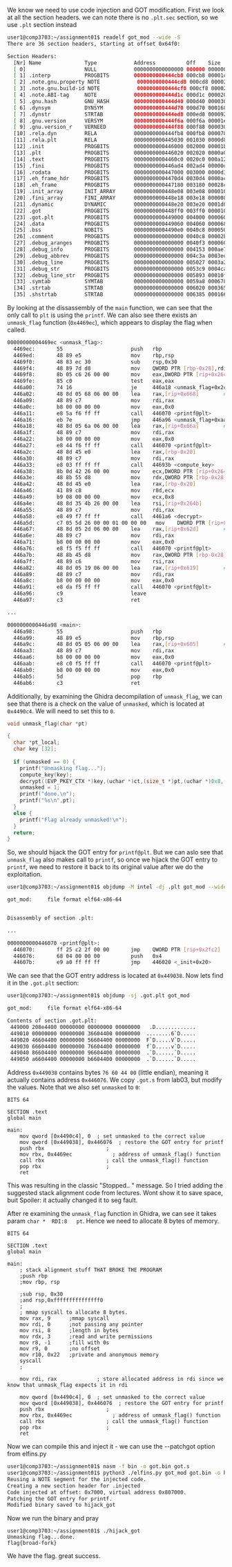 We know we need to use code injection and GOT modification. 
First we look at all the section headers. we can note there is no `.plt.sec` section, so we use `.plt` section  instead
```bash
user1@comp3703:~/assignment01$ readelf got_mod --wide -S
There are 36 section headers, starting at offset 0x64f0:

Section Headers:
  [Nr] Name              Type            Address          Off    Size   ES Flg Lk Inf Al
  [ 0]                   NULL            0000000000000000 000000 000000 00      0   0  0
  [ 1] .interp           PROGBITS        0000000000444cb8 000cb8 00001c 00   A  0   0  1
  [ 2] .note.gnu.property NOTE            0000000000444cd8 000cd8 000020 00   A  0   0  8
  [ 3] .note.gnu.build-id NOTE            0000000000444cf8 000cf8 000024 00   A  0   0  4
  [ 4] .note.ABI-tag     NOTE            0000000000444d1c 000d1c 000020 00   A  0   0  4
  [ 5] .gnu.hash         GNU_HASH        0000000000444d40 000d40 000030 00   A  6   0  8
  [ 6] .dynsym           DYNSYM          0000000000444d70 000d70 000168 18   A  7   1  8
  [ 7] .dynstr           STRTAB          0000000000444ed8 000ed8 000092 00   A  0   0  1
  [ 8] .gnu.version      VERSYM          0000000000444f6a 000f6a 00001e 02   A  6   0  2
  [ 9] .gnu.version_r    VERNEED         0000000000444f88 000f88 000030 00   A  7   1  8
  [10] .rela.dyn         RELA            0000000000444fb8 000fb8 000078 18   A  6   0  8
  [11] .rela.plt         RELA            0000000000445030 001030 0000d8 18  AI  6  23  8
  [12] .init             PROGBITS        0000000000446000 002000 00001b 00  AX  0   0  4
  [13] .plt              PROGBITS        0000000000446020 002020 0000a0 10  AX  0   0 16
  [14] .text             PROGBITS        00000000004460c0 0020c0 000a12 00  AX  0   0 16
  [15] .fini             PROGBITS        0000000000446ad4 002ad4 00000d 00  AX  0   0  4
  [16] .rodata           PROGBITS        0000000000447000 003000 0000d3 00   A  0   0  8
  [17] .eh_frame_hdr     PROGBITS        00000000004470d4 0030d4 0000ac 00   A  0   0  4
  [18] .eh_frame         PROGBITS        0000000000447180 003180 00028c 00   A  0   0  8
  [19] .init_array       INIT_ARRAY      0000000000448e08 003e08 000010 08  WA  0   0  8
  [20] .fini_array       FINI_ARRAY      0000000000448e18 003e18 000008 08  WA  0   0  8
  [21] .dynamic          DYNAMIC         0000000000448e20 003e20 0001d0 10  WA  7   0  8
  [22] .got              PROGBITS        0000000000448ff0 003ff0 000010 08  WA  0   0  8
  [23] .got.plt          PROGBITS        0000000000449000 004000 000060 08  WA  0   0  8
  [24] .data             PROGBITS        0000000000449060 004060 000068 00  WA  0   0 32
  [25] .bss              NOBITS          00000000004490e0 0040c8 000050 00  WA  0   0 32
  [26] .comment          PROGBITS        0000000000000000 0040c8 00002b 01  MS  0   0  1
  [27] .debug_aranges    PROGBITS        0000000000000000 0040f3 000060 00      0   0  1
  [28] .debug_info       PROGBITS        0000000000000000 004153 000ae7 00      0   0  1
  [29] .debug_abbrev     PROGBITS        0000000000000000 004c3a 0003ed 00      0   0  1
  [30] .debug_line       PROGBITS        0000000000000000 005027 0003a2 00      0   0  1
  [31] .debug_str        PROGBITS        0000000000000000 0053c9 0004ca 01  MS  0   0  1
  [32] .debug_line_str   PROGBITS        0000000000000000 005893 00010f 01  MS  0   0  1
  [33] .symtab           SYMTAB          0000000000000000 0059a8 000678 18     34  20  8
  [34] .strtab           STRTAB          0000000000000000 006020 000365 00      0   0  1
  [35] .shstrtab         STRTAB          0000000000000000 006385 000166 00      0   0  1
```

By looking at the dissassembly of the `main` function, we can see that the only call to `plt` is using the `printf`. We can also see there exists an `unmask_flag` function (`0x4469ec`), which appears to display the flag when called.
```bash
00000000004469ec <unmask_flag>:
  4469ec:       55                      push   rbp
  4469ed:       48 89 e5                mov    rbp,rsp
  4469f0:       48 83 ec 30             sub    rsp,0x30
  4469f4:       48 89 7d d8             mov    QWORD PTR [rbp-0x28],rdi
  4469f8:       8b 05 c6 26 00 00       mov    eax,DWORD PTR [rip+0x26c6]        # 4490c4 <unmasked>
  4469fe:       85 c0                   test   eax,eax
  446a00:       74 16                   je     446a18 <unmask_flag+0x2c>
  446a02:       48 8d 05 68 06 00 00    lea    rax,[rip+0x668]        # 447071 <_IO_stdin_used+0x71>
  446a09:       48 89 c7                mov    rdi,rax
  446a0c:       b8 00 00 00 00          mov    eax,0x0
  446a11:       e8 5a f6 ff ff          call   446070 <printf@plt>
  446a16:       eb 7e                   jmp    446a96 <unmask_flag+0xaa>
  446a18:       48 8d 05 6a 06 00 00    lea    rax,[rip+0x66a]        # 447089 <_IO_stdin_used+0x89>
  446a1f:       48 89 c7                mov    rdi,rax
  446a22:       b8 00 00 00 00          mov    eax,0x0
  446a27:       e8 44 f6 ff ff          call   446070 <printf@plt>
  446a2c:       48 8d 45 e0             lea    rax,[rbp-0x20]
  446a30:       48 89 c7                mov    rdi,rax
  446a33:       e8 03 ff ff ff          call   44693b <compute_key>
  446a38:       8b 0d 42 26 00 00       mov    ecx,DWORD PTR [rip+0x2642]        # 449080 <len>
  446a3e:       48 8b 55 d8             mov    rdx,QWORD PTR [rbp-0x28]
  446a42:       48 8d 45 e0             lea    rax,[rbp-0x20]
  446a46:       41 89 c8                mov    r8d,ecx
  446a49:       b9 08 00 00 00          mov    ecx,0x8
  446a4e:       48 8d 35 4b 26 00 00    lea    rsi,[rip+0x264b]        # 4490a0 <ct>
  446a55:       48 89 c7                mov    rdi,rax
  446a58:       e8 49 f7 ff ff          call   4461a6 <decrypt>
  446a5d:       c7 05 5d 26 00 00 01 00 00 00   mov    DWORD PTR [rip+0x265d],0x1        # 4490c4 <unmasked>
  446a67:       48 8d 05 2d 06 00 00    lea    rax,[rip+0x62d]        # 44709b <_IO_stdin_used+0x9b>
  446a6e:       48 89 c7                mov    rdi,rax
  446a71:       b8 00 00 00 00          mov    eax,0x0
  446a76:       e8 f5 f5 ff ff          call   446070 <printf@plt>
  446a7b:       48 8b 45 d8             mov    rax,QWORD PTR [rbp-0x28]
  446a7f:       48 89 c6                mov    rsi,rax
  446a82:       48 8d 05 19 06 00 00    lea    rax,[rip+0x619]        # 4470a2 <_IO_stdin_used+0xa2>
  446a89:       48 89 c7                mov    rdi,rax
  446a8c:       b8 00 00 00 00          mov    eax,0x0
  446a91:       e8 da f5 ff ff          call   446070 <printf@plt>
  446a96:       c9                      leave  
  446a97:       c3                      ret    

...

0000000000446a98 <main>:
  446a98:       55                      push   rbp
  446a99:       48 89 e5                mov    rbp,rsp
  446a9c:       48 8d 05 05 06 00 00    lea    rax,[rip+0x605]        # 4470a8 <_IO_stdin_used+0xa8>
  446aa3:       48 89 c7                mov    rdi,rax
  446aa6:       b8 00 00 00 00          mov    eax,0x0
  446aab:       e8 c0 f5 ff ff          call   446070 <printf@plt>
  446ab0:       b8 00 00 00 00          mov    eax,0x0
  446ab5:       5d                      pop    rbp
  446ab6:       c3                      ret    
```

Additionally, by examining the Ghidra decompilation of `unmask_flag`, we can see that there is a check on the value of `unmasked`, which is located at `0x4490c4`. We will need to set this to `0`.  
```c
void unmask_flag(char *pt)

{
  char *pt_local;
  char key [32];
  
  if (unmasked == 0) {
    printf("Unmasking flag...");
    compute_key(key);
    decrypt((EVP_PKEY_CTX *)key,(uchar *)ct,(size_t *)pt,(uchar *)0x8,(ulong)(uint)len);
    unmasked = 1;
    printf("done.\n");
    printf("%s\n",pt);
  }
  else {
    printf("Flag already unmasked!\n");
  }
  return;
}
```

So, we should hijack the GOT entry for `printf@plt`. But we can aslo see that `unmask_flag` also makes call to `printf`, so once we hijack the GOT entry to `printf`, we need to restore it back to its original value after we do the exploitation.

```bash
user1@comp3703:~/assignment01$ objdump -M intel -dj .plt got_mod --wide

got_mod:     file format elf64-x86-64


Disassembly of section .plt:

...

0000000000446070 <printf@plt>:
  446070:       ff 25 c2 2f 00 00       jmp    QWORD PTR [rip+0x2fc2]        # 449038 <printf@GLIBC_2.2.5>
  446076:       68 04 00 00 00          push   0x4
  44607b:       e9 a0 ff ff ff          jmp    446020 <_init+0x20>
```

We can see that the GOT entry address is located at `0x449038`. Now lets find it in the  `.got.plt` section:
```bash
user1@comp3703:~/assignment01$ objdump -sj .got.plt got_mod

got_mod:     file format elf64-x86-64

Contents of section .got.plt:
 449000 208e4400 00000000 00000000 00000000   .D.............
 449010 00000000 00000000 36604400 00000000  ........6`D.....
 449020 46604400 00000000 56604400 00000000  F`D.....V`D.....
 449030 66604400 00000000 76604400 00000000  f`D.....v`D.....
 449040 86604400 00000000 96604400 00000000  .`D......`D.....
 449050 a6604400 00000000 b6604400 00000000  .`D......`D.....
```

Address `0x449038` contains bytes `76 60 44 00` (little endian), meaning it actually contains address `0x446076`.
We copy `.got.s` from lab03, but modify the values. Note that we also set `unmasked` to `0`:
```x86asm
BITS 64

SECTION .text
global main

main:
    mov qword [0x4490c4], 0  ; set unmasked to the correct value 
    mov qword [0x449038], 0x446076  ; restore the GOT entry for printf
    push rbx                    ;
    mov rbx, 0x4469ec             ; address of unmask_flag() function 
    call rbx                    ; call the unmask_flag() function
    pop rbx                     ; 
    ret
```
This was resulting in the classic "Stopped.. " message. So I tried adding the suggested stack alignment code from lectures.
Wont show it to save space, buit Spoiler: it actually changed it to seg fault.

After re examining the `unmask_flag` function in Ghidra, we can see it takes param `char *  RDI:8   pt`.
Hence we need to allocate 8 bytes of memory. 

```x86asm
BITS 64

SECTION .text
global main

main:
    ; stack alignment stuff THAT BROKE THE PROGRAM
    ;push rbp
    ;mov rbp, rsp

    ;sub rsp, 0x30
    ;and rsp,0xfffffffffffffff0
    ;
    ; mmap syscall to allocate 8 bytes. 
    mov rax, 9      ;mmap syscall
    mov rdi, 0      ;not passing any pointer
    mov rsi, 8      ;length in bytes
    mov rdx, 3      ;read and write permissions
    mov r8, -1      ;fill with 0s
    mov r9, 0       ;no offset
    mov r10, 0x22   ;private and anonymous memory
    syscall
    ;

    mov rdi, rax             ; store allocated address in rdi since we know that unmask_flag expects it in rdi

    mov qword [0x4490c4], 0  ; set unmasked to the correct value 
    mov qword [0x449038], 0x446076  ; restore the GOT entry for printf
    push rbx                    ;
    mov rbx, 0x4469ec             ; address of unmask_flag() function 
    call rbx                    ; call the unmask_flag() function
    pop rbx                     ; 
    ret
```

Now we can compile this and inject it - we can use the --patchgot option from elfins.py
```bash
user1@comp3703:~/assignment01$ nasm -f bin -o got.bin got.s
user1@comp3703:~/assignment01$ python3 ./elfins.py got_mod got.bin -o hijack_got --patchgot printf
Reusing a NOTE segment for the injected code.
Creating a new section header for .injected
Code injected at offset: 0x7000, virtual address 0x807000. 
Patching the GOT entry for printf.
Modified binary saved to hijack_got
```

Now we run the binary and pray
```
user1@comp3703:~/assignment01$ ./hijack_got
Unmasking flag...done.
flag{broad-fork}
```
We have the flag. great success.